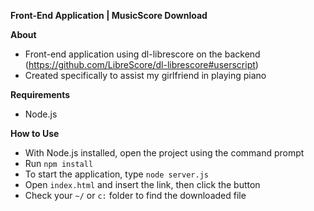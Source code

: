 **Front-End Application | MusicScore Download**

**About**
- Front-end application using dl-librescore on the backend (https://github.com/LibreScore/dl-librescore#userscript)
- Created specifically to assist my girlfriend in playing piano

**Requirements**
- Node.js

**How to Use**
- With Node.js installed, open the project using the command prompt
- Run `npm install`
- To start the application, type `node server.js`
- Open `index.html` and insert the link, then click the button
- Check your `~/` or `c:` folder to find the downloaded file
